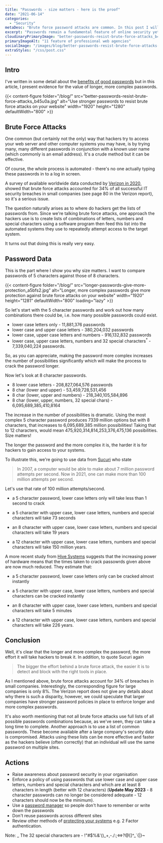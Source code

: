 ```yaml
---
title: "Passwords - size matters - here is the proof"
date: "2021-06-14"
categories:
  - "Security"
metaDesc: "Brute force password attacks are common. In this post I will illustrate why the length and complexity of passwords matter."
excerpt: "Passwords remain a fundamental feature of online security yet they remain vulnerable to attack by hackers. According to a recent report, 34% of successful security breaches of systems run by smaller firms were due to brute force attacks. These attacks make use of lists of passwords which are tried one after another in the hope that one will prove to be correct and allow the hacker access. This article illustrates how the use of longer, more complex passwords can significant help harden your systems against these brute force attacks and increase the safety and security of your data."
cloudinaryPrimaryImage: "better-passwords-resist-brute-force-attacks_b45u0a"
primaryImageAlt: "11 feature of professional web agencies"
socialImage: "/images/blog/better-passwords-resist-brute-force-attacks-1200.jpg"
extraStyles: "/css/post.css"
---
```


## Intro

I've written in some detail about the [benefits of good passwords](/blog/secure-password-protection/) but in this article, I present evidence for the value of longer, more complex passwords.

{{< content-figure folder="/blog/"
src="better-passwords-resist-brute-force-attacks_b45u0a.jpg"
alt="Use stronger passwords to resist brute force attacks on your website"
width="1920" height="1280" defaultWidth="800" >}}

## Brute Force Attacks

One common (but certainly not the only) way that hackers try to access your web server and other computer systems you may have, is by trying many, many different passwords in conjunction with a known user name (which commonly is an email address). It's a crude method but it can be effective.

Of course, the whole process is automated - there's no one actually typing these passwords in to a log in screen.

A survey of available worldwide data conducted by [Verizon in 2020,](https://enterprise.verizon.com/resources/reports/2020-data-breach-investigations-report.pdf) showed that brute force attacks accounted for 34% of all successful IT security breaches in small companies (see page 80 in the Verizon report), so it's a serious issue.

The question naturally arises as to where do hackers get the lists of passwords from. Since we're talking brute force attacks, one approach the hackers use is to create lists of combinations of letters, numbers and special characters using a software program then feed this list into the automated systems they use to repeatedly attempt access to the target system.

It turns out that doing this is really very easy.

## Password Data

This is the part where I show you why size matters. I want to compare passwords of 5 characters against those of 8 characters.

{{< content-figure folder="/blog/"
src="longer-passwords-give-more-protection_a5bfs2.jpg"
alt="Longer, more complex passwords give more protection against brute force attacks on your website"
width="1920" height="1281" defaultWidth="800"
loading="lazy" >}}

So let's start with the 5 character passwords and work out how many combinations there could be, i.e. how many possible passwords could exist.

- lower case letters only - 11,881,376 passwords
- lower case and upper case letters - 380,204,032 passwords
- lower case, upper case letters and numbers - 916,132,832 passwords
- lower case, upper case letters, numbers and 32 special characters<sup>\*</sup> - 7,339,040,224 passwords.

So, as you can appreciate, making the password more complex increases the number of possibilities significantly which will make the process to crack the password longer.

Now let's look at 8 character passwords.

- 8 lower case letters - 208,827,064,576 passwords
- 8 char (lower and upper) - 53,459,728,531,456
- 8 char (lower, upper and numbers) - 218,340,105,584,896
- 8 char (lower, upper, numbers, 32 special chars) - 6,095,689,385,410,8164

The increase in the number of possibilities is dramatic. Using the most complex 5 character password produces 7339 million options but with 8 characters, that increases to 6,095,689,385 million possibilities! Taking that to 12 characters, would mean 475,920,314,814,253,376,475,136 possibilities. Size matters!

The longer the password and the more complex it is, the harder it is for hackers to gain access to your systems.

To illustrate this, we're going to use data from [Sucuri](https://blog.sucuri.net/2021/06/3-password-attacks-101.html) who state

> In 2007, a computer would be able to make about 7 million password attempts per second. Now in 2021, one can make more than 100 million attempts per second.

Let's use that rate of 100 million attempts/second.

- a 5 character password, lower case letters only will take less than 1 second to crack

- a 5 character with upper case, lower case letters, numbers and special characters will take 73 seconds

- an 8 character with upper case, lower case letters, numbers and special characters will take 19 years

- a 12 character with upper case, lower case letters, numbers and special characters will take 150 million years.

A more recent study from [Hive Systems](https://www.hivesystems.io/blog/are-your-passwords-in-the-green) suggests that the increasing power of hardware means that the times taken to crack passowrds given above are now much reduced. They estimate that:

- a 5 character password, lower case letters only can be cracked almost instantly

- a 5 character with upper case, lower case letters, numbers and special characters can be cracked instantly

- an 8 character with upper case, lower case letters, numbers and special characters will take 5 minutes

- a 12 character with upper case, lower case letters, numbers and special characters will take 226 years.

## Conclusion

Well, it's clear that the longer and more complex the password, the more effort it will take hackers to break it. In addition, to quote Sucuri again

> The bigger the effort behind a brute force attack, the easier it is to detect and block with the right tools in place.

As I mentioned above, brute force attacks account for 34% of breaches in small companies. Interestingly, the corresponding figure for large companies is only 8%. The Verizon report does not give any details about why there is such a disparity, however, we could speculate that larger companies have stronger password policies in place to enforce longer and more complex passwords.

It's also worth mentioning that not all brute force attacks use full lists of all possible passwords combinations because, as we've seen, they can take a long time to complete. Another approach is to use a list of common passwords. These become available after a large company's security data is compromised. Attacks using these lists can be more effective and faster as the hackers believe (often correctly) that an individual will use the same password on multiple sites.

## Actions

- Raise awareness about password security in your organisation
- Enforce a policy of using passwords that use lower case and upper case letters, numbers and special characters and which are at least 8 characters in length (better with 12 characters) (**Update May 2023** - 8 character passwords can no longer be considered adequate - 12 characters should now be the minimum).
- Use a [password manager](/blog/secure-password-protection/) so people don't have to remember or write down the passwords
- Don't reuse passwords across different sites
- Review other methods of [protecting your systems](/blog/how-to-protect-your-website-against-hacking/) e.g. 2 Factor authentication.

Note: _ The 32 special characters are - !"#$%&'()_+,-./:;<=>?@[\]^\_`{|}~
